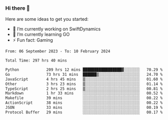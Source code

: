 ### Hi there 👋

Here are some ideas to get you started:

- 🔭 I’m currently working on SwiftDynamics
- 🌱 I’m currently learning GO
-  ⚡ Fun fact: Gaming
  
  <!--
- 👯 I’m looking to collaborate on ...
- 🤔 I’m looking for help with ...
- 💬 Ask me about ...
- 📫 How to reach me: ...
- 😄 Pronouns: ...
-->

<!--START_SECTION:waka-->

```txt
From: 06 September 2023 - To: 10 February 2024

Total Time: 297 hrs 40 mins

Python            209 hrs 12 mins █████████████████▓░░░░░░░   70.29 %
Go                73 hrs 31 mins  ██████▒░░░░░░░░░░░░░░░░░░   24.70 %
JavaScript        4 hrs 45 mins   ▒░░░░░░░░░░░░░░░░░░░░░░░░   01.60 %
Other             3 hrs 23 mins   ▒░░░░░░░░░░░░░░░░░░░░░░░░   01.14 %
TypeScript        2 hrs 25 mins   ▒░░░░░░░░░░░░░░░░░░░░░░░░   00.81 %
Markdown          1 hr 33 mins    ░░░░░░░░░░░░░░░░░░░░░░░░░   00.52 %
Makefile          39 mins         ░░░░░░░░░░░░░░░░░░░░░░░░░   00.22 %
ActionScript      38 mins         ░░░░░░░░░░░░░░░░░░░░░░░░░   00.22 %
JSON              33 mins         ░░░░░░░░░░░░░░░░░░░░░░░░░   00.19 %
Protocol Buffer   29 mins         ░░░░░░░░░░░░░░░░░░░░░░░░░   00.17 %
```

<!--END_SECTION:waka-->
